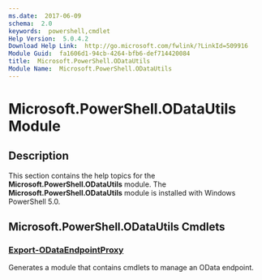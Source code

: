 ```yaml
---
ms.date:  2017-06-09
schema:  2.0
keywords:  powershell,cmdlet
Help Version:  5.0.4.2
Download Help Link:  http://go.microsoft.com/fwlink/?LinkId=509916
Module Guid:  fa1606d1-94cb-4264-bfb6-def714420084
title:  Microsoft.PowerShell.ODataUtils
Module Name:  Microsoft.PowerShell.ODataUtils
---
```


# Microsoft.PowerShell.ODataUtils Module
## Description
This section contains the help topics for the **Microsoft.PowerShell.ODataUtils** module. The **Microsoft.PowerShell.ODataUtils** module is installed with Windows PowerShell 5.0.

## Microsoft.PowerShell.ODataUtils Cmdlets
### [Export-ODataEndpointProxy](Export-ODataEndpointProxy.md)
Generates a module that contains cmdlets to manage an OData endpoint.


